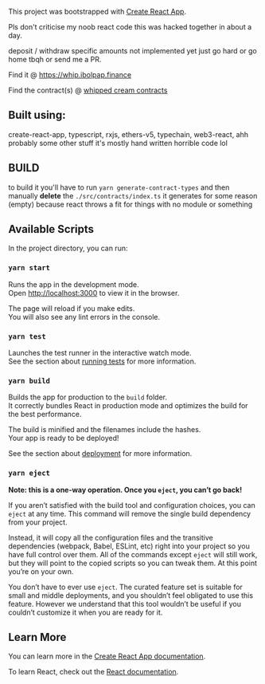This project was bootstrapped with [Create React App](https://github.com/facebook/create-react-app).

Pls don't criticise my noob react code this was hacked together in about a day.

deposit / withdraw specific amounts not implemented yet just go hard or go home tbqh or send me a PR.

Find it @ https://whip.ibolpap.finance

Find the contract(s) @ [whipped cream contracts](https://www.github.com/hjubb/whipped-cream)

## Built using:
create-react-app, typescript, rxjs, ethers-v5, typechain, web3-react, ahh probably some other stuff it's mostly hand written horrible code lol



## BUILD
to build it you'll have to run `yarn generate-contract-types` and then manually **delete** the `./src/contracts/index.ts` it generates for some reason (empty) because react throws a fit for things with no module or something

## Available Scripts

In the project directory, you can run:

### `yarn start`

Runs the app in the development mode.<br />
Open [http://localhost:3000](http://localhost:3000) to view it in the browser.

The page will reload if you make edits.<br />
You will also see any lint errors in the console.

### `yarn test`

Launches the test runner in the interactive watch mode.<br />
See the section about [running tests](https://facebook.github.io/create-react-app/docs/running-tests) for more information.

### `yarn build`

Builds the app for production to the `build` folder.<br />
It correctly bundles React in production mode and optimizes the build for the best performance.

The build is minified and the filenames include the hashes.<br />
Your app is ready to be deployed!

See the section about [deployment](https://facebook.github.io/create-react-app/docs/deployment) for more information.

### `yarn eject`

**Note: this is a one-way operation. Once you `eject`, you can’t go back!**

If you aren’t satisfied with the build tool and configuration choices, you can `eject` at any time. This command will remove the single build dependency from your project.

Instead, it will copy all the configuration files and the transitive dependencies (webpack, Babel, ESLint, etc) right into your project so you have full control over them. All of the commands except `eject` will still work, but they will point to the copied scripts so you can tweak them. At this point you’re on your own.

You don’t have to ever use `eject`. The curated feature set is suitable for small and middle deployments, and you shouldn’t feel obligated to use this feature. However we understand that this tool wouldn’t be useful if you couldn’t customize it when you are ready for it.

## Learn More

You can learn more in the [Create React App documentation](https://facebook.github.io/create-react-app/docs/getting-started).

To learn React, check out the [React documentation](https://reactjs.org/).
